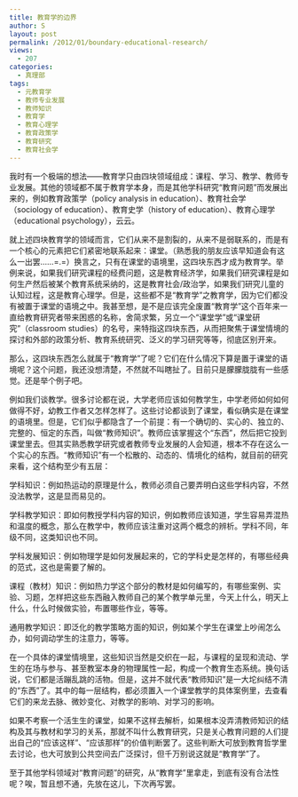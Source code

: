 ```yaml
---
title: 教育学的边界
author: S
layout: post
permalink: /2012/01/boundary-educational-research/
views:
  - 207
categories:
  - 真理部
tags:
  - 元教育学
  - 教师专业发展
  - 教师知识
  - 教育学
  - 教育心理学
  - 教育政策学
  - 教育研究
  - 教育社会学
---
```

我时有一个极端的想法——教育学只由四块领域组成：课程、学习、教学、教师专业发展。其他的领域都不属于教育学本身，而是其他学科研究“教育问题”而发展出来的，例如教育政策学（policy analysis in education）、教育社会学（sociology of education）、教育史学（history of education）、教育心理学（educational psychology），云云。

就上述四块教育学的领域而言，它们从来不是割裂的，从来不是弱联系的，而是有一个核心的元素把它们紧密地联系起来：课堂。（熟悉我的朋友应该早知道会有这么一出罢……=.=）换言之，只有在课堂的语境里，这四块东西才成为教育学。举例来说，如果我们研究课程的经费问题，这是教育经济学，如果我们研究课程是如何生产然后被某个教育系统采纳的，这是教育社会/政治学，如果我们研究儿童的认知过程，这是教育心理学。但是，这些都不是“教育学”之教育学，因为它们都没有被置于课堂的语境之中。我甚至想，是不是应该完全废置“教育学”这个百年来一直给教育研究者带来困惑的名称，舍简求繁，另立一个“课堂学”或“课堂研究”（classroom studies）的名号，来特指这四块东西，从而把聚焦于课堂情境的探讨和外部的政策分析、教育系统研究、泛义的学习研究等等，彻底区别开来。

那么，这四块东西怎么就属于“教育学”了呢？它们在什么情况下算是置于课堂的语境呢？这个问题，我还没想清楚，不然就不叫瞎扯了。目前只是朦朦胧胧有一些感觉。还是举个例子吧。

例如我们谈教学。很多讨论都在说，大学老师应该如何教学生，中学老师如何如何做得不好，幼教工作者又怎样怎样了。这些讨论都谈到了课堂，看似确实是在课堂的语境里。但是，它们似乎都隐含了一个前提：有一个确切的、实心的、独立的、完整的、恒定的东西，叫做“教师知识”。教师应该掌握这个“东西”，然后把它投到课堂里去。但其实熟悉教学研究或者教师专业发展的人会知道，根本不存在这么一个实心的东西。“教师知识”有一个松散的、动态的、情境化的结构，就目前的研究来看，这个结构至少有五层：

学科知识：例如热运动的原理是什么，教师必须自己要弄明白这些学科内容，不然没法教学，这是显而易见的。

学科教学知识：即如何教授学科内容的知识，例如教师应该知道，学生容易弄混热和温度的概念，那么在教学中，教师应该注重对这两个概念的辨析。学科不同，年级不同，这类知识也不同。

学科发展知识：例如物理学是如何发展起来的，它的学科史是怎样的，有哪些经典的范式，这也是需要了解的。

课程（教材）知识：例如热力学这个部分的教材是如何编写的，有哪些案例、实验、习题，怎样把这些东西融入教师自己的某个教学单元里，今天上什么，明天上什么，什么时候做实验，布置哪些作业，等等。

通用教学知识：即泛化的教学策略方面的知识，例如某个学生在课堂上吵闹怎么办，如何调动学生的注意力，等等。

在一个具体的课堂情境里，这些知识当然是交织在一起，与课程的呈现和流动、学生的在场与参与、甚至教室本身的物理属性一起，构成一个教育生态系统。换句话说，它们都是活蹦乱跳的活物。但是，这并不就代表“教师知识”是一大坨纠结不清的“东西”了。其中的每一层结构，都必须置入一个课堂教学的具体案例里，去查看它们的来龙去脉、微妙变化、对教学的影响、对学习的影响。

如果不考察一个活生生的课堂，如果不这样去解析，如果根本没弄清教师知识的结构及其与教材和学习的关系，那就不叫什么教育研究，只是关心教育问题的人们提出自己的“应该这样”、“应该那样”的价值判断罢了。这些判断大可放到教育哲学里去讨论，也大可放到公共空间去广泛探讨，但千万别说这就是“教育学”了。

至于其他学科领域对“教育问题”的研究，从“教育学”里拿走，到底有没有合法性呢？唉，暂且想不通，先放在这儿，下次再写罢。